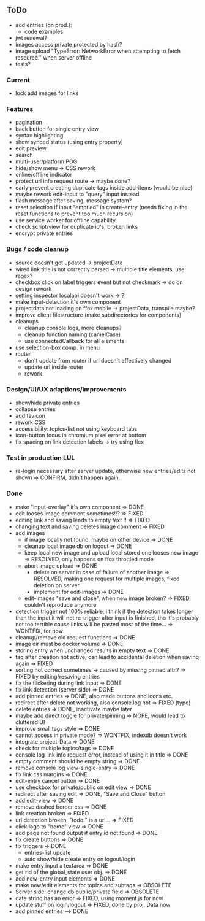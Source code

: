 ## ToDo

* add entries (on prod.):
  - code examples
* jwt renewal?
* images access private protected by hash?
* image upload "TypeError: NetworkError when attempting to fetch resource."
  when server offline
* tests?

### Current

* lock add images for links

### Features

* pagination
* back button for single entry view
* syntax highlighting
* show synced status (using entry property)
* edit preview
* search
* multi-user/platform POG
* hide/show menu -> CSS rework
* online/offline indicator
* protect url info request route -> maybe done?
* early prevent creating duplicate tags inside add-items (would be nice)
* maybe rework edit-input to "query" input instead
* flash message after saving, message system?
* reset selection if input "emptied" in create-entry
  (needs fixing in the reset functions to prevent too much recursion)
* use service worker for offline capability
* check script/view for duplicate id's, broken links
* encrypt private entries

### Bugs / code cleanup

* source doesn't get updated -> projectData
* wired link title is not correctly parsed -> multiple title elements, use regex?
* checkbox click on label triggers event but not checkmark -> do on design rework
* setting inspector localapi doesn't work -> ?
* make input-detection it's own component
* projectdata not loading on ffox mobile -> projectData, transpile maybe?
* improve client filestructure (make subdirectories for components)
* cleanups
  - cleanup console logs, more cleanups?
  - cleanup function naming (camelCase)
  - use connectedCallback for all elements
* use selection-box comp. in menu
* router
  - don't update from router if url doesn't effectively changed
  - update url inside router
  - rework

### Design/UI/UX adaptions/improvements

* show/hide private entries
* collapse entries
* add favicon
* rework CSS
* accessibility: topics-list not using keyboard tabs
* icon-button focus in chromium pixel error at bottom
* fix spacing on link detection labels -> try using flex

### Test in production LUL

* re-login necessary after server update,
  otherwise new entries/edits not shown => CONFIRM, didn't happen again..

### Done

* make "input-overlay" it's own component => DONE
* edit looses image comment sometimes!!? => FIXED
* editing link and saving leads to empty text !! => FIXED
* changing text and saving deletes image comment => FIXED
* add images
  - if image locally not found, maybe on other device => DONE
  - cleanup local image db on logout => DONE
  - keep local new image and upload local stored one looses new image
    => RESOLVED, only happens on ffox throttled mode
  - abort image upload => DONE
    - delete on server in case of failure of another image => RESOLVED,
      making one request for multiple images, fixed deletion on server
    - implement for edit-images => DONE
  - edit-images "save and close", when new image broken? => FIXED,
    couldn't reproduce anymore
* detection trigger not 100% reliable, i think if the detection takes
  longer than the input it will not re-trigger after input is finished,
  tho it's probably not too terrible cause links will be pasted most of
  the time... => WONTFIX, for now
* cleanup/remove old request functions => DONE
* image dir must be docker volume => DONE
* storing entry when unchanged results in empty text => DONE
* tag after creation not active, can lead to accidental deletion
  when saving again => FIXED
* sorting not correct sometimes
  -> caused by missing pinned attr.?
  => FIXED by editing/resaving entries
* fix the flickering during link input => DONE
* fix link detection (server side) => DONE
* add pinned entries => DONE, also made buttons and icons etc.
* redirect after delete not working, also console.log not => FIXED (typo)
* delete entries => DONE, inactivate maybe later
* maybe add direct toggle for private/pinning => NOPE, would lead to
  cluttered UI
* improve small tags style => DONE
* cannot access in private mode? => WONTFIX, indexdb doesn't work
* integrate project-Data => DONE
* check for multiple topics/tags => DONE
* console log link info request error, instead of using it in title => DONE
* empty comment should be empty string => DONE
* remove console log view-single-entry => DONE
* fix link css margins => DONE
* edit-entry cancel button => DONE
* use checkbox for private/public on edit view => DONE
* redirect after saving edit => DONE, "Save and Close" button
* add edit-view => DONE
* remove dashed border css => DONE
* link creation broken => FIXED
* url detection broken, "todo:" is a url... => FIXED
* click logo to "home" view => DONE
* add page not found output if entry id not found => DONE
* fix create buttons => DONE
* fix triggers => DONE
  - entries-list update
  - auto show/hide create entry on logout/login
* make entry input a textarea => DONE
* get rid of the global_state user obj. => DONE
* add new-entry input elements => DONE
* make new/edit elements for topics and subtags => OBSOLETE
* Server side: change db public/private field => OBSOLETE
* date string has an error => FIXED, using moment.js for now
* update stuff on login/logout => FIXED, done by proj. Data now
* add pinned entries ==> DONE
